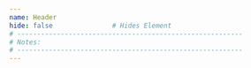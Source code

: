 ```yaml
---
name: Header
hide: false               # Hides Element
# ---------------------------------------------------------
# Notes:
# ---------------------------------------------------------
---
```

